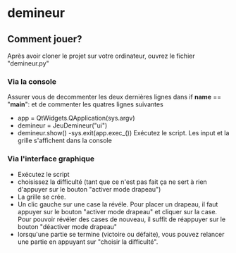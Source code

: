 # demineur
## Comment jouer?
Après avoir cloner le projet sur votre ordinateur, ouvrez le fichier "demineur.py"
### Via la console
Assurer vous de decommenter les deux dernières lignes dans if __name__ == "__main__": et de commenter les quatres lignes suivantes 
- app = QtWidgets.QApplication(sys.argv)
- demineur = JeuDemineur("ui")
- demineur.show()
-sys.exit(app.exec_())
Exécutez le script. Les input et la grille s'affichent dans la console
### Via l'interface graphique
- Exécutez le script
- choisissez la difficulté (tant que ce n'est pas fait ça ne sert à rien d'appuyer sur le bouton "activer mode drapeau")
- La grille se crée.
- Un clic gauche sur une case la révéle. Pour placer un drapeau, il faut appuyer sur le bouton "activer mode drapeau" et cliquer sur la case. Pour pouvoir révéler des cases de nouveau, il suffit de réappuyer sur le bouton "déactiver mode drapeau"
- lorsqu'une partie se termine (victoire ou défaite), vous pouvez relancer une partie en appuyant sur "choisir la difficulté".
